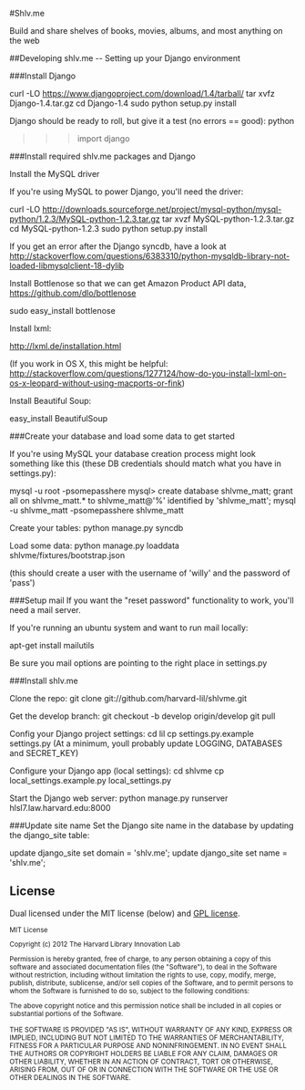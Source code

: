 #Shlv.me

Build and share shelves of books, movies, albums, and most anything on the web

##Developing shlv.me -- Setting up your Django environment

###Install Django

curl -LO https://www.djangoproject.com/download/1.4/tarball/
tar xvfz Django-1.4.tar.gz
cd Django-1.4
sudo python setup.py install

Django should be ready to roll, but give it a test (no errors == good):
python
>>> import django

###Install required shlv.me packages and Django

Install the MySQL driver

If you're using MySQL to power Django, you'll need the driver:

curl -LO http://downloads.sourceforge.net/project/mysql-python/mysql-python/1.2.3/MySQL-python-1.2.3.tar.gz
tar xvzf MySQL-python-1.2.3.tar.gz
cd MySQL-python-1.2.3
sudo python setup.py install

If you get an error after the Django syncdb, have a look at http://stackoverflow.com/questions/6383310/python-mysqldb-library-not-loaded-libmysqlclient-18-dylib

Install Bottlenose so that we can get  Amazon Product API data, https://github.com/dlo/bottlenose

sudo easy_install bottlenose

Install lxml:

http://lxml.de/installation.html

(If you work in OS X, this might be helpful: http://stackoverflow.com/questions/1277124/how-do-you-install-lxml-on-os-x-leopard-without-using-macports-or-fink)

Install Beautiful Soup:

easy_install BeautifulSoup

###Create your database and load some data to get started

If you're using MySQL your database creation process might look something like this (these DB credentials should match what you have in settings.py):

mysql -u root -psomepasshere
mysql> create database shlvme_matt; grant all on shlvme_matt.* to shlvme_matt@'%' identified by 'shlvme_matt';
mysql -u shlvme_matt -psomepasshere shlvme_matt

Create your tables:
python manage.py syncdb

Load some data:
python manage.py loaddata shlvme/fixtures/bootstrap.json

(this should create a user with the username of 'willy' and the password of 'pass')

###Setup mail
If you want the "reset password" functionality to work, you'll need a mail server.

If you're running an ubuntu system and want to run mail locally:

apt-get install mailutils

Be sure you mail options are pointing to the right place in settings.py 

###Install shlv.me

Clone the repo:
git clone git://github.com/harvard-lil/shlvme.git

Get the develop branch:
git checkout -b develop origin/develop
git pull

Config your Django project settings:
cd lil
cp settings.py.example settings.py
(At a minimum, youll probably update LOGGING, DATABASES and SECRET_KEY)

Configure your Django app (local settings):
cd shlvme
cp local_settings.example.py local_settings.py

Start the Django web server:
python manage.py runserver hlsl7.law.harvard.edu:8000

###Update site name
Set the Django site name in the database by updating the django_site table:

update django_site set domain = 'shlv.me'; update django_site set name = 'shlv.me';

## License

Dual licensed under the MIT license (below) and [GPL license](http://www.gnu.org/licenses/gpl-3.0.html).

<small>
MIT License

Copyright (c) 2012 The Harvard Library Innovation Lab

Permission is hereby granted, free of charge, to any person obtaining a copy of this software and associated documentation files (the "Software"), to deal in the Software without restriction, including without limitation the rights to use, copy, modify, merge, publish, distribute, sublicense, and/or sell copies of the Software, and to permit persons to whom the Software is furnished to do so, subject to the following conditions:

The above copyright notice and this permission notice shall be included in all copies or substantial portions of the Software.

THE SOFTWARE IS PROVIDED "AS IS", WITHOUT WARRANTY OF ANY KIND, EXPRESS OR IMPLIED, INCLUDING BUT NOT LIMITED TO THE WARRANTIES OF MERCHANTABILITY, FITNESS FOR A PARTICULAR PURPOSE AND NONINFRINGEMENT. IN NO EVENT SHALL THE AUTHORS OR COPYRIGHT HOLDERS BE LIABLE FOR ANY CLAIM, DAMAGES OR OTHER LIABILITY, WHETHER IN AN ACTION OF CONTRACT, TORT OR OTHERWISE, ARISING FROM, OUT OF OR IN CONNECTION WITH THE SOFTWARE OR THE USE OR OTHER DEALINGS IN THE SOFTWARE.
</small>
